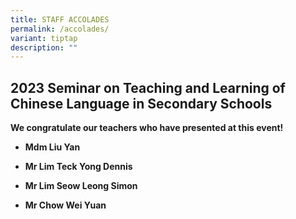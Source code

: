 ```yaml
---
title: STAFF ACCOLADES
permalink: /accolades/
variant: tiptap
description: ""
---
```

<h2><strong>2023 Seminar on Teaching and Learning of Chinese Language in Secondary Schools</strong></h2>
<p><strong>We congratulate our teachers who have presented at this event!</strong>
</p>
<ul data-tight="true" class="tight">
<li>
<p><strong>Mdm Liu Yan</strong>
</p>
</li>
<li>
<p><strong>Mr Lim Teck Yong Dennis</strong>
</p>
</li>
<li>
<p><strong>Mr Lim Seow Leong Simon</strong>
</p>
</li>
<li>
<p><strong>Mr Chow Wei Yuan</strong>
</p>
</li>
</ul>
<p></p>